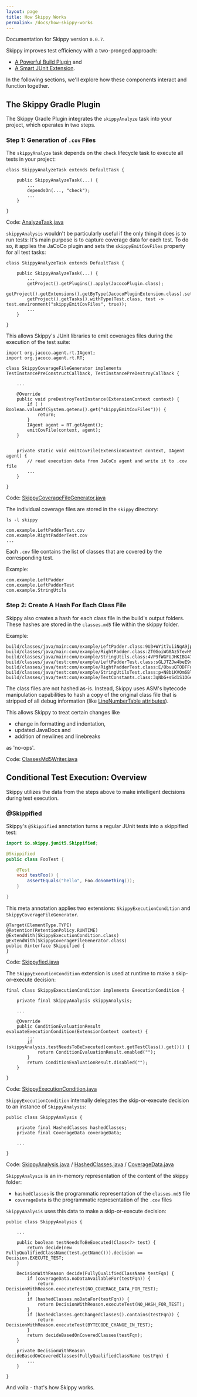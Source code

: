 ```yaml
---
layout: page
title: How Skippy Works
permalink: /docs/how-skippy-works
---
```


Documentation for Skippy version `0.0.7`.

Skippy improves test efficiency with a two-pronged approach:
- [A Powerful Build Plugin](https://github.com/skippy-io/skippy/blob/65a168e892cf40a81bf1536bd841b9e0173d08cd/skippy-gradle/src/main/java/io/skippy/gradle/SkippyPlugin.java#L38) and
- [A Smart JUnit Extension](https://github.com/skippy-io/skippy/blob/65a168e892cf40a81bf1536bd841b9e0173d08cd/skippy-junit5/src/main/java/io/skippy/junit5/Skippified.java#L53).

In the following sections, we'll explore how these components interact and function together.

## The Skippy Gradle Plugin

The Skippy Gradle Plugin integrates the `skippyAnalyze` task into your project, which operates in two steps.

### Step 1: Generation of `.cov` Files

The `skippyAnalyze` task depends on the `check` lifecycle task to execute all tests in your project:

```
class SkippyAnalyzeTask extends DefaultTask {

    public SkippyAnalyzeTask(...) {
        ...
        dependsOn(..., "check");
        ...
    }
    
}
```

Code: [AnalyzeTask.java](https://github.com/skippy-io/skippy/blob/65a168e892cf40a81bf1536bd841b9e0173d08cd/skippy-gradle/src/main/java/io/skippy/gradle/SkippyAnalyzeTask.java#L57)

`skippyAnalysis` wouldn't be particularly useful if the only thing it does is to run tests: It's main purpose is to 
capture coverage data for each test. To do so, it applies the JaCoCo plugin and sets the `skippyEmitCovFiles` property 
for all test tasks:
```
class SkippyAnalyzeTask extends DefaultTask {

    public SkippyAnalyzeTask(...) {
        ...
        getProject().getPlugins().apply(JacocoPlugin.class);
        getProject().getExtensions().getByType(JacocoPluginExtension.class).setToolVersion(SkippyProperties.getJacocoVersion());
        getProject().getTasks().withType(Test.class, test -> test.environment("skippyEmitCovFiles", true));
        ...
    }
    
}
```

This allows Skippy's JUnit libraries to emit coverages files during the execution of the test suite:

```
import org.jacoco.agent.rt.IAgent;
import org.jacoco.agent.rt.RT;

class SkippyCoverageFileGenerator implements TestInstancePreConstructCallback, TestInstancePreDestroyCallback {

    ...

    @Override
    public void preDestroyTestInstance(ExtensionContext context) {
        if ( ! Boolean.valueOf(System.getenv().get("skippyEmitCovFiles"))) {
            return;
        }
        IAgent agent = RT.getAgent();
        emitCovFile(context, agent);
    }

            
    private static void emitCovFile(ExtensionContext context, IAgent agent) {
        // read execution data from JaCoCo agent and write it to .cov file
        ...                
    }
    
}
```

Code: [SkippyCoverageFileGenerator.java](https://github.com/skippy-io/skippy/blob/65a168e892cf40a81bf1536bd841b9e0173d08cd/skippy-junit5/src/main/java/io/skippy/junit5/SkippyCoverageFileGenerator.java#L44)

The individual coverage files are stored in the `skippy` directory:
```
ls -l skippy

com.example.LeftPadderTest.cov
com.example.RightPadderTest.cov
...
```

Each `.cov` file contains the list of classes that are covered by the corresponding test. 

Example:
```
com.example.LeftPadder
com.example.LeftPadderTest
com.example.StringUtils
```

### Step 2: Create A Hash For Each Class File

Skippy also creates a hash for each class file in the build's output folders. These hashes are stored in the 
`classes.md5` file within the skippy folder.

Example:
```
build/classes/java/main:com/example/LeftPadder.class:9U3+WYit7uiiNqA9jplN2A==
build/classes/java/main:com/example/RightPadder.class:ZT0GoiWG8Az5TevH9/JwBg==
build/classes/java/main:com/example/StringUtils.class:4VP9fWGFUJHKIBG47OXZTQ==
build/classes/java/test:com/example/LeftPadderTest.class:sGLJTZJw4beE9m2Kg6chUg==
build/classes/java/test:com/example/RightPadderTest.class:E/ObvuQTODFFqU6gxjbxTQ==
build/classes/java/test:com/example/StringUtilsTest.class:p+N8biKVOm6BltcZkKcC/g==
build/classes/java/test:com/example/TestConstants.class:3qNbG+sSd1S1OGe0EZ9GPA==
```

The class files are not hashed as-is. Instead, Skippy uses ASM's bytecode manipulation capabilities to hash a copy of
the original class file that is stripped of all debug information (like [LineNumberTable attributes](https://docs.oracle.com/javase/specs/jvms/se17/html/jvms-4.html#jvms-4.7.12)).

This allows Skippy to treat certain changes like
- change in formatting and indentation,
- updated JavaDocs and
- addition of newlines and linebreaks

as 'no-ops'.

Code: [ClassesMd5Writer.java](https://github.com/skippy-io/skippy/blob/65a168e892cf40a81bf1536bd841b9e0173d08cd/skippy-gradle/src/main/java/io/skippy/gradle/io/ClassesMd5Writer.java#L54)

## Conditional Test Execution: Overview

Skippy utilizes the data from the steps above to make intelligent decisions during test execution.

### @Skippified

Skippy's `@Skippified` annotation turns a regular JUnit tests into a skippified test:

```java
import io.skippy.junit5.Skippified;

@Skippified
public class FooTest {

    @Test
    void testFoo() {
        assertEquals("hello", Foo.doSomething());
    }

}
```

This meta annotation applies two extensions: `SkippyExecutionCondition` and `SkippyCoverageFileGenerator`.

```
@Target(ElementType.TYPE)
@Retention(RetentionPolicy.RUNTIME)
@ExtendWith(SkippyExecutionCondition.class)
@ExtendWith(SkippyCoverageFileGenerator.class)
public @interface Skippified {
}
```

Code: [Skippyfied.java](https://github.com/skippy-io/skippy/blob/65a168e892cf40a81bf1536bd841b9e0173d08cd/skippy-junit5/src/main/java/io/skippy/junit5/Skippified.java#L53)


The `SkippyExecutionCondition` extension is used at runtime to make a skip-or-execute decision:

```
final class SkippyExecutionCondition implements ExecutionCondition {

    private final SkippyAnalysis skippyAnalysis;

    ...

    @Override
    public ConditionEvaluationResult evaluateExecutionCondition(ExtensionContext context) {
        ...
        if (skippyAnalysis.testNeedsToBeExecuted(context.getTestClass().get())) {
            return ConditionEvaluationResult.enabled("");
        }
        return ConditionEvaluationResult.disabled("");
    }

}
```

Code: [SkippyExecutionCondition.java](https://github.com/skippy-io/skippy/blob/65a168e892cf40a81bf1536bd841b9e0173d08cd/skippy-junit5/src/main/java/io/skippy/junit5/SkippyExecutionCondition.java#L46)

`SkippyExecutionCondition` internally delegates the skip-or-execute decision to an instance of `SkippyAnalysis`:

```
public class SkippyAnalysis {

    private final HashedClasses hashedClasses;
    private final CoverageData coverageData;
    
    ...

}
```

Code: [SkippyAnalysis.java](https://github.com/skippy-io/skippy/blob/65a168e892cf40a81bf1536bd841b9e0173d08cd/skippy-core/src/main/java/io/skippy/core/SkippyAnalysis.java#L35)
/ [HashedClasses.java](https://github.com/skippy-io/skippy/blob/65a168e892cf40a81bf1536bd841b9e0173d08cd/skippy-core/src/main/java/io/skippy/core/HashedClasses.java#L35)
/ [CoverageData.java](https://github.com/skippy-io/skippy/blob/65a168e892cf40a81bf1536bd841b9e0173d08cd/skippy-core/src/main/java/io/skippy/core/CoverageData.java#L35)

`SkippyAnalysis` is an in-memory representation of the content of the skippy folder:

- `hashedClasses` is the programmatic representation of the `classes.md5` file
- `coverageData` is the programmatic representation of the `.cov` files

`SkippyAnalysis` uses this data to make a skip-or-execute decision:

```
public class SkippyAnalysis {
   
    ...
    
    public boolean testNeedsToBeExecuted(Class<?> test) {
        return decide(new FullyQualifiedClassName(test.getName())).decision == Decision.EXECUTE_TEST;
    }

    DecisionWithReason decide(FullyQualifiedClassName testFqn) {
        if (coverageData.noDataAvailableFor(testFqn)) {
            return DecisionWithReason.executeTest(NO_COVERAGE_DATA_FOR_TEST);
        }
        if (hashedClasses.noDataFor(testFqn)) {
            return DecisionWithReason.executeTest(NO_HASH_FOR_TEST);
        }
        if (hashedClasses.getChangedClasses().contains(testFqn)) {
            return DecisionWithReason.executeTest(BYTECODE_CHANGE_IN_TEST);
        }
        return decideBasedOnCoveredClasses(testFqn);
    }

    private DecisionWithReason decideBasedOnCoveredClasses(FullyQualifiedClassName testFqn) {
        ...
    }    

}
```

And voila - that's how Skippy works.